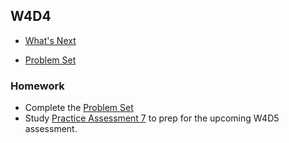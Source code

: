 ## W4D4

+ [What's Next][whats-next]

+ [Problem Set][w4d4-pset]

### Homework

+ Complete the [Problem Set][w4d4-pset]
+ Study [Practice Assessment 7][practice-7] to prep for the upcoming W4D5 assessment.


[whats-next]: ./notes/whats_next.md
[w4d4-pset]: ./w4d4_pset.zip
[practice-7]: /practice_assessments/practice_7
